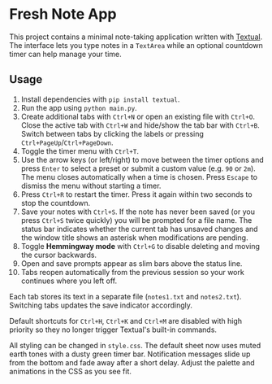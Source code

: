 # Fresh Note App

This project contains a minimal note-taking application written with [Textual](https://textual.textualize.io/). The interface lets you type notes in a `TextArea` while an optional countdown timer can help manage your time.

## Usage

1. Install dependencies with `pip install textual`.
2. Run the app using `python main.py`.
3. Create additional tabs with `Ctrl+N` or open an existing file with `Ctrl+O`.
   Close the active tab with `Ctrl+W` and hide/show the tab bar with `Ctrl+B`.
   Switch between tabs by clicking the labels or pressing `Ctrl+PageUp`/`Ctrl+PageDown`.
4. Toggle the timer menu with `Ctrl+T`.
5. Use the arrow keys (or left/right) to move between the timer options and
   press `Enter` to select a preset or submit a custom value (e.g. `90` or `2m`).
   The menu closes automatically when a time is chosen. Press `Escape` to
   dismiss the menu without starting a timer.
6. Press `Ctrl+R` to restart the timer. Press it again within two seconds to stop the countdown.
7. Save your notes with `Ctrl+S`. If the note has never been saved (or you press
   `Ctrl+S` twice quickly) you will be prompted for a file name. The status bar
   indicates whether the current tab has unsaved changes and the window title
   shows an asterisk when modifications are pending.
8. Toggle **Hemmingway mode** with `Ctrl+G` to disable deleting and moving the cursor backwards.
9. Open and save prompts appear as slim bars above the status line.
10. Tabs reopen automatically from the previous session so your work continues where you left off.

Each tab stores its text in a separate file (`notes1.txt` and `notes2.txt`). Switching tabs updates the save indicator accordingly.

Default shortcuts for `Ctrl+H`, `Ctrl+K` and `Ctrl+M` are disabled with high priority so they no longer trigger Textual's built-in commands.

All styling can be changed in `style.css`. The default sheet now uses muted
earth tones with a dusty green timer bar. Notification messages slide up from the
bottom and fade away after a short delay. Adjust the palette and animations in
the CSS as you see fit.
